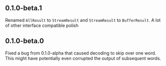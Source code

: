 ## 0.1.0-beta.1

Renamed `AllResult` to `StreamResult` and `StreamResult` to `BufferResult`.
A lot of other interface compatible polish

## 0.1.0-beta.0

Fixed a bug from 0.1.0-alpha that caused decoding to skip over one word. This
might have potentially even corrupted the output of subsequent words.
